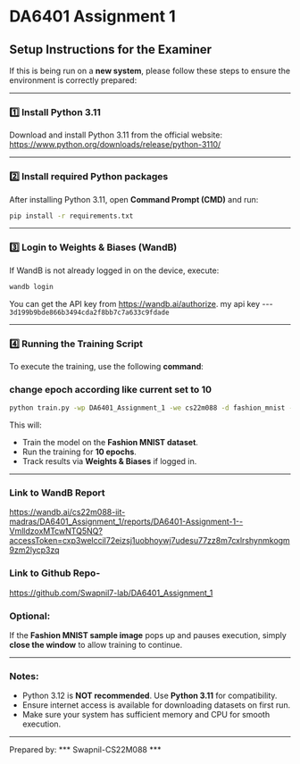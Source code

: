 # DA6401 Assignment 1

## Setup Instructions for the Examiner

If this is being run on a **new system**, please follow these steps to ensure the environment is correctly prepared:

---

### 1️⃣ Install Python 3.11
Download and install Python 3.11 from the official website:  
https://www.python.org/downloads/release/python-3110/

---

### 2️⃣ Install required Python packages
After installing Python 3.11, open **Command Prompt (CMD)** and run:

```bash
pip install -r requirements.txt
```

---

### 3️⃣ Login to Weights & Biases (WandB)
If WandB is not already logged in on the device, execute:

```bash
wandb login
```
You can get the API key from https://wandb.ai/authorize.
my api key --- ``` 3d199b9bde866b3494cda2f8bb7c7a633c9fdade ```

---

### 4️⃣ Running the Training Script
To execute the training, use the following **command**:
### change epoch according like current set to 10
```bash
python train.py -wp DA6401_Assignment_1 -we cs22m088 -d fashion_mnist -e 10 -b 64 -l cross_entropy -o nadam -lr 0.001 -m 0.9 -beta 0.95 -beta1 0.9 -beta2 0.999 -eps 1e-8 -w_d 0 -w_i he_uniform -sz 256 -nhl 5 -a relu
```

This will:
- Train the model on the **Fashion MNIST dataset**.
- Run the training for **10 epochs**.
- Track results via **Weights & Biases** if logged in.

---
### Link to WandB Report
https://wandb.ai/cs22m088-iit-madras/DA6401_Assignment_1/reports/DA6401-Assignment-1--VmlldzoxMTcwNTQ5NQ?accessToken=cxp3welccil72eizsj1uobhoywj7udesu77zz8m7cxlrshynmkogm9zm2lycp3zq

### Link to Github Repo-
https://github.com/Swapnil7-lab/DA6401_Assignment_1


### Optional:
If the **Fashion MNIST sample image** pops up and pauses execution, simply **close the window** to allow training to continue.

---

### Notes:
- Python 3.12 is **NOT recommended**. Use **Python 3.11** for compatibility.
- Ensure internet access is available for downloading datasets on first run.
- Make sure your system has sufficient memory and CPU for smooth execution.

---

Prepared by: *** Swapnil-CS22M088 ***
